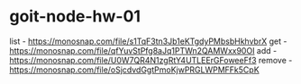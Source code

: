 # goit-node-hw-01
list - https://monosnap.com/file/s1TqF3tn3Jb1eKTgdyPMbsbHkhvbrX
get - https://monosnap.com/file/qfYuvStPfg8aJq1PTWn2QAMWxx90OI
add - https://monosnap.com/file/U0W7QR4N1zgRtY4UTLEErGFoweeFf3
remove - https://monosnap.com/file/oSjcdvdGgtPmoKjwPRGLWPMFFk5CpK
